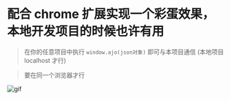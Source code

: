 # 配合 chrome 扩展实现一个彩蛋效果，本地开发项目的时候也许有用

> 在你的任意项目中执行 `window.ajo(json对象)` 即可与本项目通信 (本地项目 localhost 才行)

> 要在同一个浏览器才行

![gif](./%E5%8A%A8%E7%94%BB.gif)
